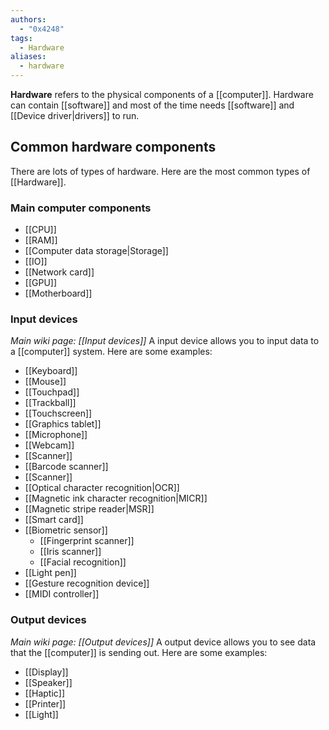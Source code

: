 ```yaml
---
authors: 
  - "0x4248"
tags:
  - Hardware
aliases:
  - hardware
---
```

**Hardware** refers to the physical components of a [[computer]]. Hardware can contain [[software]] and most of the time needs [[software]] and [[Device driver|drivers]] to run. 
## Common hardware components
There are lots of types of hardware. Here are the most common types of [[Hardware]].
### Main computer components
- [[CPU]]
- [[RAM]]
- [[Computer data storage|Storage]]
- [[IO]]
- [[Network card]]
- [[GPU]]
- [[Motherboard]]
### Input devices
*Main wiki page: [[Input devices]]*
A input device allows you to input data to a [[computer]] system. Here are some examples:
- [[Keyboard]]
- [[Mouse]]
- [[Touchpad]]
- [[Trackball]]
- [[Touchscreen]]
- [[Graphics tablet]]
- [[Microphone]]
- [[Webcam]]
- [[Scanner]]
- [[Barcode scanner]]
- [[Scanner]]
- [[Optical character recognition|OCR]]
- [[Magnetic ink character recognition|MICR]]
- [[Magnetic stripe reader|MSR]]
- [[Smart card]]
- [[Biometric sensor]]
	- [[Fingerprint scanner]]
	- [[Iris scanner]]
	- [[Facial recognition]]
- [[Light pen]]
- [[Gesture recognition device]]
- [[MIDI controller]]
### Output devices
*Main wiki page: [[Output devices]]*
A output device allows you to see data that the [[computer]] is sending out. Here are some examples:
- [[Display]]
- [[Speaker]]
- [[Haptic]]
- [[Printer]]
- [[Light]]